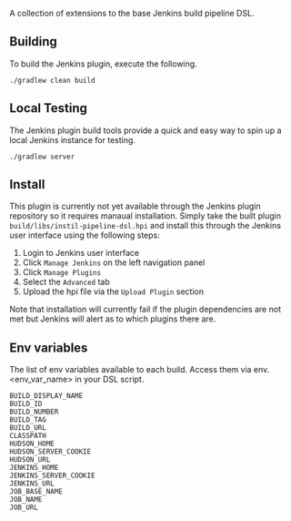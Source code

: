 A collection of extensions to the base Jenkins build pipeline DSL. 

## Building

To build the Jenkins plugin, execute the following.

```
./gradlew clean build
```

## Local Testing

The Jenkins plugin build tools provide a quick and easy way to spin up a local Jenkins instance for testing.
```
./gradlew server
```

## Install

This plugin is currently not yet available through the Jenkins plugin repository so it requires manaual installation.
Simply take the built plugin `build/libs/instil-pipeline-dsl.hpi` and install this through the Jenkins user interface using the following steps:

1. Login to Jenkins user interface
2. Click `Manage Jenkins` on the left navigation panel
3. Click `Manage Plugins`
4. Select the `Advanced` tab
5. Upload the hpi file via the `Upload Plugin` section

Note that installation will currently fail if the plugin dependencies are not met but Jenkins will alert as to which plugins
there are.

## Env variables

The list of env variables available to each build. Access them via env.<env_var_name> in your DSL script.
```
BUILD_DISPLAY_NAME
BUILD_ID
BUILD_NUMBER
BUILD_TAG
BUILD_URL
CLASSPATH
HUDSON_HOME
HUDSON_SERVER_COOKIE
HUDSON_URL
JENKINS_HOME
JENKINS_SERVER_COOKIE
JENKINS_URL
JOB_BASE_NAME
JOB_NAME
JOB_URL
```
